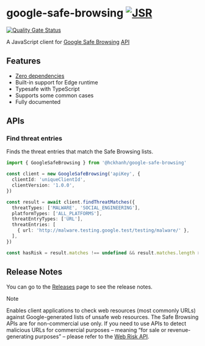 # google-safe-browsing [![JSR](https://jsr.io/badges/@hckhanh/google-safe-browsing)](https://jsr.io/@hckhanh/google-safe-browsing)

[![Quality Gate Status](https://sonarcloud.io/api/project_badges/measure?project=hckhanh_google-safe-browsing&metric=alert_status)](https://sonarcloud.io/summary/new_code?id=hckhanh_google-safe-browsing)

A JavaScript client for [Google Safe Browsing](https://safebrowsing.google.com) [API](https://developers.google.com/safe-browsing)

## Features

- [Zero dependencies](https://jsr.io/@hckhanh/google-safe-browsing/dependencies)
- Built-in support for Edge runtime
- Typesafe with TypeScript
- Supports some common cases
- Fully documented

## APIs

### Find threat entries

Finds the threat entries that match the Safe Browsing lists.

```ts
import { GoogleSafeBrowsing } from '@hckhanh/google-safe-browsing'

const client = new GoogleSafeBrowsing('apiKey', {
  clientId: 'uniqueClientId',
  clientVersion: '1.0.0',
})

const result = await client.findThreatMatches({
  threatTypes: ['MALWARE', 'SOCIAL_ENGINEERING'],
  platformTypes: ['ALL_PLATFORMS'],
  threatEntryTypes: ['URL'],
  threatEntries: [
    { url: 'http://malware.testing.google.test/testing/malware/' },
  ],
})

const hasRisk = result.matches !== undefined && result.matches.length > 0
```

## Release Notes

You can go to the [Releases](https://github.com/hckhanh/google-safe-browsing/releases) page to see the release notes.

> [!NOTE]
> Enables client applications to check web resources (most commonly URLs)
> against Google-generated lists of unsafe web resources.
> The Safe Browsing APIs are for non-commercial use only.
> If you need to use APIs to detect malicious URLs for commercial purposes –
> meaning “for sale or revenue-generating purposes” –
> please refer to the [Web Risk API](https://github.com/hckhanh/google-web-risk).
